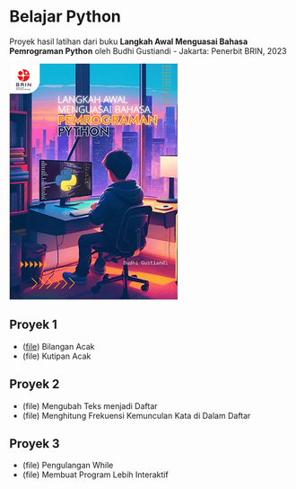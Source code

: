 # Belajar Python
Proyek hasil latihan dari buku **Langkah Awal Menguasai Bahasa Pemrograman Python** oleh Budhi Gustiandi - Jakarta: Penerbit BRIN, 2023

[![Langkah Awal Menguasai Bahasa Pemrograman Python](cover.png)](https://doi.org/10.55981/brin.656)

## Proyek 1
* ([file](/projects/01-bilangan-acak.py)) Bilangan Acak
* (file) Kutipan Acak

## Proyek 2
* (file) Mengubah Teks menjadi Daftar
* (file) Menghitung Frekuensi Kemunculan Kata di Dalam Daftar

## Proyek 3
* (file) Pengulangan While
* (file) Membuat Program Lebih Interaktif
